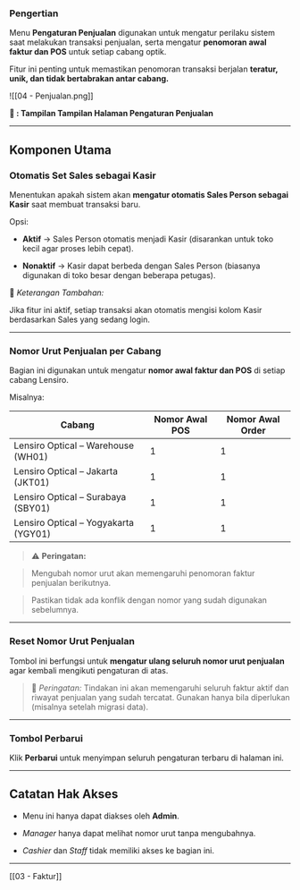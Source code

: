###  Pengertian

Menu **Pengaturan Penjualan** digunakan untuk mengatur perilaku sistem saat melakukan transaksi penjualan, serta mengatur **penomoran awal faktur dan POS** untuk setiap cabang optik.

Fitur ini penting untuk memastikan penomoran transaksi berjalan **teratur, unik, dan tidak bertabrakan antar cabang.**

  

![[04 - Penjualan.png]]
<figcaption><b>📸 : Tampilan Tampilan Halaman Pengaturan Penjualan</b></figcaption>


  
  

---

  

##  Komponen Utama

  

###  Otomatis Set Sales sebagai Kasir

  

Menentukan apakah sistem akan **mengatur otomatis Sales Person sebagai Kasir** saat membuat transaksi baru.

  

Opsi:

  

- **Aktif** → Sales Person otomatis menjadi Kasir (disarankan untuk toko kecil agar proses lebih cepat).

- **Nonaktif** → Kasir dapat berbeda dengan Sales Person (biasanya digunakan di toko besar dengan beberapa petugas).

  

🧠 _Keterangan Tambahan:_

Jika fitur ini aktif, setiap transaksi akan otomatis mengisi kolom Kasir berdasarkan Sales yang sedang login.

  

---

  

###  Nomor Urut Penjualan per Cabang

  

Bagian ini digunakan untuk mengatur **nomor awal faktur dan POS** di setiap cabang Lensiro.

Misalnya:

  


| Cabang | Nomor Awal POS | Nomor Awal Order |
|--------|----------------|------------------|
| Lensiro Optical – Warehouse (WH01) | 1 | 1 |
| Lensiro Optical – Jakarta (JKT01) | 1 | 1 |
| Lensiro Optical – Surabaya (SBY01) | 1 | 1 |
| Lensiro Optical – Yogyakarta (YGY01) | 1 | 1 |

  

> ⚠️ **Peringatan:**

> Mengubah nomor urut akan memengaruhi penomoran faktur penjualan berikutnya.

> Pastikan tidak ada konflik dengan nomor yang sudah digunakan sebelumnya.

  

---

  

###  Reset Nomor Urut Penjualan

  

Tombol ini berfungsi untuk **mengatur ulang seluruh nomor urut penjualan** agar kembali mengikuti pengaturan di atas.

  

> 🔴 _Peringatan:_ Tindakan ini akan memengaruhi seluruh faktur aktif dan riwayat penjualan yang sudah tercatat. Gunakan hanya bila diperlukan (misalnya setelah migrasi data).

  

---

  

###  Tombol Perbarui

  

Klik **Perbarui** untuk menyimpan seluruh pengaturan terbaru di halaman ini.

  

---

  

##  Catatan Hak Akses

  

- Menu ini hanya dapat diakses oleh **Admin**.

- _Manager_ hanya dapat melihat nomor urut tanpa mengubahnya.

- _Cashier_ dan _Staff_ tidak memiliki akses ke bagian ini.

---
 [[03 - Faktur]] 



